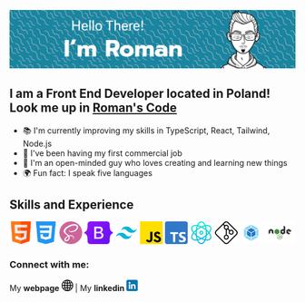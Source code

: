 ![Banner](./images/banner.png)

## I am a Front End Developer located in Poland! Look me up in **[Roman's Code](https://romanscode.com/)**

- 📚 I'm currently improving my skills in TypeScript, React, Tailwind, Node.js
- 🔎 I've been having my first commercial job
- 🎨 I'm an open-minded guy who loves creating and learning new things
- 🌍 Fun fact: I speak five languages

## Skills and Experience

<p>
  <img src="./images/html.png" height="40" alt="javascript" style="max-width: 100%;">
  <img src="./images/css-3.png" height="40" alt="javascript" style="max-width: 100%;">
  <img src="./images/sass.png" height="40" alt="javascript" style="max-width: 100%;">
  <img src="./images/bootstrap.png" height="40" alt="javascript" style="max-width: 100%;">
  <img src="./images/tailwind.png" height="40" alt="javascript" style="max-width: 100%;">
  <img src="./images/js.png" height="40" alt="javascript" style="max-width: 100%;">
  <img src="./images/typescript.png" height="40" alt="javascript" style="max-width: 100%;">
  <img src="./images/physics.png" height="40" alt="javascript" style="max-width: 100%;">
  <img src="./images/git.png" height="40" alt="javascript" style="max-width: 100%;">
  <img src="./images/webpack.png" height="40" alt="javascript" style="max-width: 100%;">
  <img src="./images/nodejs.png" height="40" alt="javascript" style="max-width: 100%;">
</p>

### Connect with me:

My **webpage** [![website](./images/website.png)][1] | My **linkedin** [![linkedin](./images/linkedin.png)][2]

[1]: https://romanscode.com/
[2]: https://www.linkedin.com/in/roman-isopenko/

